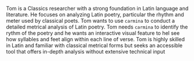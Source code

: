 Tom is a Classics researcher with a strong foundation in Latin language and literature. He focuses on analyzing Latin poetry, particular the rhythm 
and meter used by classical poets. Tom wants to use `carmina` to conduct a 
detailed metrical analysis of Latin poetry. Tom needs `carmina` to identify
the rythm of the poetry and he wants an interactive visual feature to hel see how syllables and feet align within each line of verse. Tom is highly skilled in Latin and familiar with classical metrical forms but seeks an accessible tool that offers in-depth analysis without extensive technical
 input 
